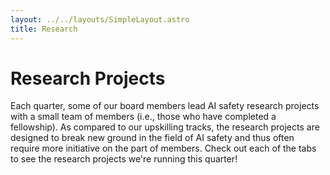 ```yaml
---
layout: ../../layouts/SimpleLayout.astro
title: Research
---
```


# Research Projects

Each quarter, some of our board members lead AI safety research projects with a small team of members (i.e., those who have completed a fellowship). As compared to our upskilling tracks, the research projects are designed to break new ground in the field of AI safety and thus often require more initiative on the part of members. Check out each of the tabs to see the research projects we're running this quarter!
